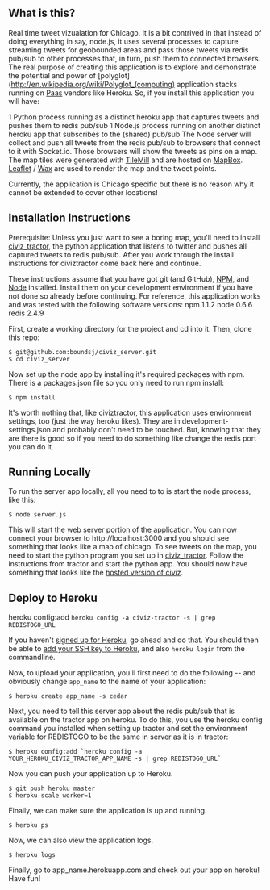 What is this?
-------------
Real time tweet vizualation for Chicago. It is a bit contrived in that instead of doing everything in say, node.js, it uses several processes to capture streaming tweets for geobounded areas and pass those tweets via redis pub/sub to other processes that, in turn, push them to connected browsers. The real purpose of creating this application is to explore and demonstrate the potential and power of [polyglot](http://en.wikipedia.org/wiki/Polyglot_(computing) application stacks running on [Paas](http://en.wikipedia.org/wiki/Platform_as_a_service) vendors like Heroku. So, if you install this application you will have:

1 Python process running as a distinct heroku app that captures tweets and pushes them to redis pub/sub
1 Node.js process running on another distinct heroku app that subscribes to the (shared) pub/sub
The Node server will collect and push all tweets from the redis pub/sub to browsers that connect to it with Socket.io.
Those browsers will show the tweets as pins on a map.
The map tiles were generated with [TileMill](http://mapbox.com/tilemill/) and are hosted on [MapBox](http://mapbox.com/).
[Leaflet](http://leaflet.cloudmade.com/) / [Wax](http://mapbox.com/wax/) are used to render the map and the tweet points.

Currently, the application is Chicago specific but there is no reason why it cannot be extended to cover other locations!

Installation Instructions
-------------------------
Prerequisite: Unless you just want to see a boring map, you'll need to install [civiz_tractor](https://github.com/boundsj/civiz_tractor), the python application that listens to twitter and pushes all captured tweets to redis pub/sub. After you work through the install instructions for civiztractor come back here and continue.

These instructions assume that you have got git (and GitHub), [NPM](http://npmjs.org/), and [Node](http://nodejs.org/) installed. Install them on your development environment if you have not done so already before continuing. For reference, this application works and was tested with the following software versions:
npm 1.1.2
node 0.6.6
redis 2.4.9

First, create a working directory for the project and cd into it. Then, clone this repo:

    $ git@github.com:boundsj/civiz_server.git 
    $ cd civiz_server

Now set up the node app by installing it's required packages with npm. There is a packages.json file so you only need to run npm install:

    $ npm install 

It's worth nothing that, like civiztractor, this application uses environment settings, too (just the way heroku likes). They are in development-settings.json and probably don't need to be touched. But, knowing that they are there is good so if you need to do something like change the redis port you can do it.

Running Locally
---------------
To run the server app locally, all you need to to is start the node process, like this:

    $ node server.js

This will start the web server portion of the application. You can now connect your browser to http://localhost:3000 and you should see something that looks like a map of chicago.
To see tweets on the map, you need to start the python program you set up in [civiz_tractor](https://github.com/boundsj/civiz_tractor). Follow the instructions from tractor and start the python app. You should now have something that looks like the [hosted version of civiz](http://civiz.herokuapp.com/). 

Deploy to Heroku
----------------
heroku config:add `heroku config -a civiz-tractor -s | grep REDISTOGO_URL`

If you haven't [signed up for Heroku](https://api.heroku.com/signup), go
ahead and do that. You should then be able to [add your SSH key to
Heroku](http://devcenter.heroku.com/articles/quickstart), and also
`heroku login` from the commandline.

Now, to upload your application, you'll first need to do the
following -- and obviously change `app_name` to the name of your
application:

    $ heroku create app_name -s cedar

Next, you need to tell this server app about the redis pub/sub that is available on the tractor app on heroku.
To do this, you use the heroku config command you installed when setting up tractor and set the environment
variable for REDISTOGO to be the same in server as it is in tractor:

    $ heroku config:add `heroku config -a YOUR_HEROKU_CIVIZ_TRACTOR_APP_NAME -s | grep REDISTOGO_URL` 

Now you can push your application up to Heroku.

    $ git push heroku master
    $ heroku scale worker=1

Finally, we can make sure the application is up and running.

    $ heroku ps

Now, we can also view the application logs.

    $ heroku logs

Finally, go to app_name.herokuapp.com and check out your app on heroku! Have fun!

